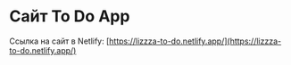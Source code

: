 # Сайт To Do App

Ссылка на сайт в Netlify:
[https://lizzza-to-do.netlify.app/](https://lizzza-to-do.netlify.app/)
